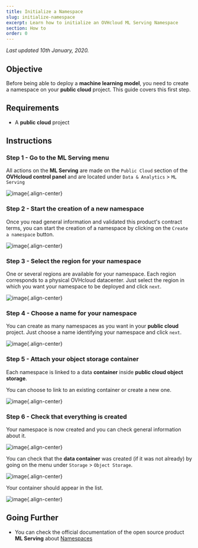 ```yaml
---
title: Initialize a Namespace
slug: initialize-namespace
excerpt: Learn how to initialize an OVHcloud ML Serving Namespace
section: How to
order: 0
---
```

*Last updated 10th January, 2020.*

## Objective

Before being able to deploy a **machine learning model**, you need to
create a namespace on your **public cloud** project. This guide covers
this first step.

## Requirements

-   A **public cloud** project

## Instructions

### Step 1 - Go to the ML Serving menu

All actions on the **ML Serving** are made on the `Public Cloud` section
of the **OVHcloud control panel** and are located under
`Data & Analytics` \> `ML Serving`

![image](images/00_serving_engine_menu.png){.align-center}

### Step 2 - Start the creation of a new namespace

Once you read general information and validated this product's contract
terms, you can start the creation of a namespace by clicking on the
`Create a namespace` button.

![image](images/01_create_namespace_info.png){.align-center}

### Step 3 - Select the region for your namespace

One or several regions are available for your namespace. Each region
corresponds to a physical OVHcloud datacenter. Just select the region in
which you want your namespace to be deployed and click `next`.

![image](images/02_select_region.png){.align-center}

### Step 4 - Choose a name for your namespace

You can create as many namespaces as you want in your **public cloud**
project. Just choose a name identifying your namespace and click `next`.

![image](images/03_select_namespace_name.png){.align-center}

### Step 5 - Attach your object storage container

Each namespace is linked to a data **container** inside **public cloud
object storage**.

You can choose to link to an existing container or create a new one.

![image](images/04_select_container_name.png){.align-center}

### Step 6 - Check that everything is created

Your namespace is now created and you can check general information
about it.

![image](images/05_namespace_created.png){.align-center}

You can check that the **data container** was created (if it was not
already) by going on the menu under `Storage` \> `Object Storage`.

![image](images/06_object_storage_menu.png){.align-center}

Your container should appear in the list.

![image](images/07_created_container.png){.align-center}

## Going Further

-   You can check the official documentation of the open source product
    **ML Serving** about
    [Namespaces](https://serving-doc-mlg.ai.ovh.net/component/namespaces.html)
